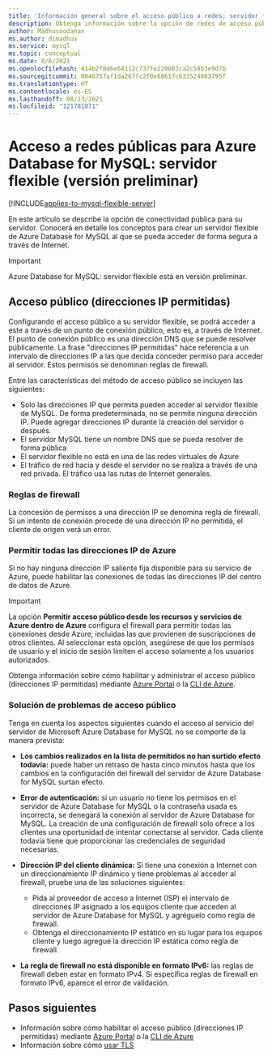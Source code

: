 ```yaml
---
title: 'Información general sobre el acceso público a redes: servidor flexible para Azure Database for MySQL'
description: Obtenga información sobre la opción de redes de acceso público en la opción de implementación de servidor flexible para Azure Database for MySQL.
author: Madhusoodanan
ms.author: dimadhus
ms.service: mysql
ms.topic: conceptual
ms.date: 8/6/2021
ms.openlocfilehash: 414b2f8d6e64112c737fe220003ca2c58b3e9d7b
ms.sourcegitcommit: 0046757af1da267fc2f0e88617c633524883795f
ms.translationtype: HT
ms.contentlocale: es-ES
ms.lasthandoff: 08/13/2021
ms.locfileid: "121781071"
---
```

# <a name="public-network-access-for-azure-database-for-mysql---flexible-server-preview"></a>Acceso a redes públicas para Azure Database for MySQL: servidor flexible (versión preliminar)

[!INCLUDE[applies-to-mysql-flexible-server](../includes/applies-to-mysql-flexible-server.md)]

En este artículo se describe la opción de conectividad pública para su servidor. Conocerá en detalle los conceptos para crear un servidor flexible de Azure Database for MySQL al que se pueda acceder de forma segura a través de Internet.

> [!IMPORTANT]
> Azure Database for MySQL: servidor flexible está en versión preliminar.

## <a name="public-access-allowed-ip-addresses"></a>Acceso público (direcciones IP permitidas)

Configurando el acceso público a su servidor flexible, se podrá acceder a este a través de un punto de conexión público, esto es, a través de Internet. El punto de conexión público es una dirección DNS que se puede resolver públicamente. La frase "direcciones IP permitidas" hace referencia a un intervalo de direcciones IP a las que decida conceder permiso para acceder al servidor. Estos permisos se denominan reglas de firewall.

Entre las características del método de acceso público se incluyen las siguientes:

* Solo las direcciones IP que permita pueden acceder al servidor flexible de MySQL. De forma predeterminada, no se permite ninguna dirección IP. Puede agregar direcciones IP durante la creación del servidor o después.
* El servidor MySQL tiene un nombre DNS que se pueda resolver de forma pública
* El servidor flexible no está en una de las redes virtuales de Azure
* El tráfico de red hacia y desde el servidor no se realiza a través de una red privada. El tráfico usa las rutas de Internet generales.

### <a name="firewall-rules"></a>Reglas de firewall

La concesión de permisos a una dirección IP se denomina regla de firewall. Si un intento de conexión procede de una dirección IP no permitida, el cliente de origen verá un error.

### <a name="allowing-all-azure-ip-addresses"></a>Permitir todas las direcciones IP de Azure

Si no hay ninguna dirección IP saliente fija disponible para su servicio de Azure, puede habilitar las conexiones de todas las direcciones IP del centro de datos de Azure.

> [!IMPORTANT]
> La opción **Permitir acceso público desde los recursos y servicios de Azure dentro de Azure** configura el firewall para permitir todas las conexiones desde Azure, incluidas las que provienen de suscripciones de otros clientes. Al seleccionar esta opción, asegúrese de que los permisos de usuario y el inicio de sesión limiten el acceso solamente a los usuarios autorizados.

Obtenga información sobre cómo habilitar y administrar el acceso público (direcciones IP permitidas) mediante [Azure Portal](how-to-manage-firewall-portal.md) o la [CLI de Azure](how-to-manage-firewall-cli.md).

### <a name="troubleshooting-public-access-issues"></a>Solución de problemas de acceso público

Tenga en cuenta los aspectos siguientes cuando el acceso al servicio del servidor de Microsoft Azure Database for MySQL no se comporte de la manera prevista:

* **Los cambios realizados en la lista de permitidos no han surtido efecto todavía:** puede haber un retraso de hasta cinco minutos hasta que los cambios en la configuración del firewall del servidor de Azure Database for MySQL surtan efecto.

* **Error de autenticación:** si un usuario no tiene los permisos en el servidor de Azure Database for MySQL o la contraseña usada es incorrecta, se denegará la conexión al servidor de Azure Database for MySQL. La creación de una configuración de firewall solo ofrece a los clientes una oportunidad de intentar conectarse al servidor. Cada cliente todavía tiene que proporcionar las credenciales de seguridad necesarias.

* **Dirección IP del cliente dinámica:** Si tiene una conexión a Internet con un direccionamiento IP dinámico y tiene problemas al acceder al firewall, pruebe una de las soluciones siguientes:

  * Pida al proveedor de acceso a Internet (ISP) el intervalo de direcciones IP asignado a los equipos cliente que acceden al servidor de Azure Database for MySQL y agréguelo como regla de firewall.
  * Obtenga el direccionamiento IP estático en su lugar para los equipos cliente y luego agregue la dirección IP estática como regla de firewall.
  
* **La regla de firewall no está disponible en formato IPv6:** las reglas de firewall deben estar en formato IPv4. Si especifica reglas de firewall en formato IPv6, aparece el error de validación.

## <a name="next-steps"></a>Pasos siguientes

* Información sobre cómo habilitar el acceso público (direcciones IP permitidas) mediante [Azure Portal](how-to-manage-firewall-portal.md) o la [CLI de Azure](how-to-manage-firewall-cli.md)
* Información sobre cómo [usar TLS](how-to-connect-tls-ssl.md)
